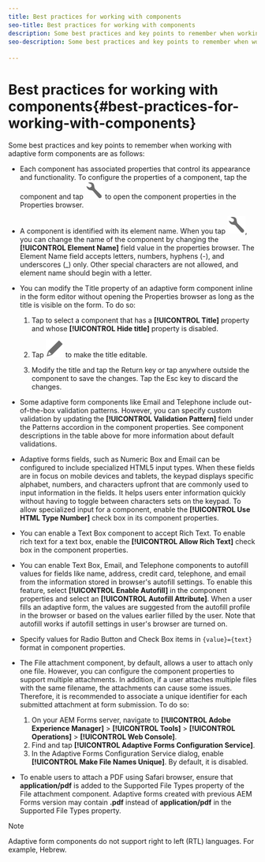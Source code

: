 ```yaml
---
title: Best practices for working with components
seo-title: Best practices for working with components
description: Some best practices and key points to remember when working with adaptive form components
seo-description: Some best practices and key points to remember when working with adaptive form components

---
```


# Best practices for working with components{#best-practices-for-working-with-components}
Some best practices and key points to remember when working with adaptive form components are as follows:

* Each component has associated properties that control its appearance and functionality. To configure the properties of a component, tap the component and tap ![properties](assets/Smock_Wrench_18_N.svg) to open the component properties in the Properties browser.
* A component is identified with its element name. When you tap ![properties](assets/Smock_Wrench_18_N.svg), you can change the name of the component by changing the **[!UICONTROL Element Name]** field value in the properties browser. The Element Name field accepts letters, numbers, hyphens (-), and underscores (_) only. Other special characters are not allowed, and element name should begin with a letter.

* You can modify the Title property of an adaptive form component inline in the form editor without opening the Properties browser as long as the title is visible on the form. To do so:

    1. Tap to select a component that has a **[!UICONTROL Title]** property and whose **[!UICONTROL Hide title]** property is disabled.

    1. Tap ![Edit icon](assets/Smock_Edit_18_N.svg) to make the title editable.

    1. Modify the title and tap the Return key or tap anywhere outside the component to save the changes. Tap the Esc key to discard the changes.

* Some adaptive form components like Email and Telephone include out-of-the-box validation patterns. However, you can specify custom validation by updating the **[!UICONTROL Validation Pattern]** field under the Patterns accordion in the component properties. See component descriptions in the table above for more information about default validations.

* Adaptive forms fields, such as Numeric Box and Email can be configured to include specialized HTML5 input types. When these fields are in focus on mobile devices and tablets, the keypad displays specific alphabet, numbers, and characters upfront that are commonly used to input information in the fields. It helps users enter information quickly without having to toggle between characters sets on the keypad. To allow specialized input for a component, enable the **[!UICONTROL Use HTML Type Number]** check box in its component properties.

* You can enable a Text Box component to accept Rich Text. To enable rich text for a text box, enable the **[!UICONTROL Allow Rich Text]** check box in the component properties.

* You can enable Text Box, Email, and Telephone components to autofill values for fields like name, address, credit card, telephone, and email from the information stored in browser's autofill settings. To enable this feature, select **[!UICONTROL Enable Autofill]** in the component properties and select an **[!UICONTROL Autofill Attribute]**. When a user fills an adaptive form, the values are suggested from the autofill profile in the browser or based on the values earlier filled by the user. Note that autofill works if autofill settings in user's browser are turned on.

* Specify values for Radio Button and Check Box items in `{value}={text}` format in component properties.
* The File attachment component, by default, allows a user to attach only one file. However, you can configure the component properties to support multiple attachments. In addition, if a user attaches multiple files with the same filename, the attachments can cause some issues. Therefore, it is recommended to associate a unique identifier for each submitted attachment at form submission. To do so:

    1. On your AEM Forms server, navigate to **[!UICONTROL Adobe Experience Manager]** &gt; **[!UICONTROL Tools]** &gt; **[!UICONTROL Operations]** &gt; **[!UICONTROL Web Console]**.
    1. Find and tap **[!UICONTROL Adaptive Forms Configuration Service]**.
    1. In the Adaptive Forms Configuration Service dialog, enable **[!UICONTROL Make File Names Unique]**. By default, it is disabled.

* To enable users to attach a PDF using Safari browser, ensure that **application/pdf** is added to the Supported File Types property of the File attachment component. Adaptive forms created with previous AEM Forms version may contain **.pdf** instead of **application/pdf** in the Supported File Types property.

>[!NOTE]
>
>Adaptive form components do not support right to left (RTL) languages. For example, Hebrew.